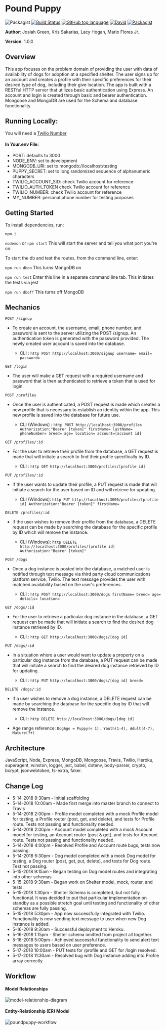 # Pound Puppy

![Packagist](https://img.shields.io/badge/created%20on-May%202018-orange.svg)
[![Build Status](https://travis-ci.org/puppyPound/puppy-pound.svg?branch=master)](https://travis-ci.org/puppyPound/puppy-pound)
[![GitHub top language](https://img.shields.io/badge/Javascript-99.1%25-red.svg)](https://github.com/puppyPound/puppy-pound)
[![David](https://img.shields.io/david/expressjs/express.svg)](https://github.com/puppyPound/puppy-pound)
[![Packagist](https://img.shields.io/packagist/l/doctrine/orm.svg)](https://github.com/puppyPound/puppy-pound)


**Author**: Josiah Green, Kris Sakarias, Lacy Hogan, Mario Flores Jr.

**Version**: 1.0.0

## Overview

This app focuses on the problem domain of providing the user with data of availability of dogs for adoption at a specified shelter. The user signs up for an account and creates a profile with their specific preferences for their desired type of dog, including their give location. The app is built with a RESTful HTTP server that utilizes basic authentication using Express. An account and login is created through basic and bearer authentication. Mongoose and MongoDB are used for the Schema and database functionality. 

## Running Locally:

 You will need a <a href="https://www.twilio.com/">Twilio Number</a>

#### In Your.env File:

 * PORT: defaults to 3000
 * NODE_ENV: set to development
 * MONGODB_URI: set to mongodb://localhost/testing
 * PUPPY_SECRET: set to long randomized sequence of alphanumeric characters
 * TWILIO_ACCOUNT_SID: check Twilio account for reference
 * TWILIO_AUTH_TOKEN check Twilio account for reference
 * TWILIO_NUMBER: check Twilio account for reference
 * MY_NUMBER: personal phone number for testing purposes

## Getting Started

To install dependencies, run:

```npm i```

```nodemon``` or ```npm start``` This will start the server and tell you what port you're on

To start the db and test the routes, from the command line, enter:

```npm run dbon``` This turns MongoDB on

```npm run test``` Enter this line in a separate command line tab. This initiates the tests via jest

```npm run dboff``` This turns off MongoDB

## Mechanics

 ```POST /signup``` 
- To create an account, the username, email, phone number, and password is sent to the server utilizing the POST /signup. An authentication token is generated with the password provided. The newly created user account is saved into the database.

  - CLI :
```http POST http://localhost:3000/signup username= email= password=```

```GET /login```
- The user will make a GET request with a required username and password that is then authenticated to retrieve a token that is used for login.

```POST /profiles```
- Once the user is authenticated, a POST request is made which creates a new profile that is necessary to establish an identity within the app. This new profile is saved into the database for future use.

  - CLI (Windows) :
  ```http POST http://localhost:3000/profiles Authorization:"Bearer [token]" firstName= lastName= phoneNumber= breed= age= location= account=[account id]```

```GET /profiles/:id```
- For the user to retrieve their profile from the database, a GET request is made that will initiate a search to find their profile specifically by ID.

  - CLI :
```http GET http://localhost:3000/profiles/[profile id]```

```PUT /profiles/:id```
- If the user wants to update their profile, a PUT request is made that will initiate a search for the user based on ID and will retrieve for updating.

  - CLI (Windows): 
  ```http PUT http://localhost:3000/profiles/[profile id] Authorization:"Bearer [token]" firstName=```

```DELETE /profiles/:id```
- If the user wishes to remove their profile from the database, a DELETE request can be made by searching the database for the specific profile by ID which will remove the instance.

  - CLI (Windows): ```http DELETE http://localhost:3000/profiles/[profile id] Authorization:"Bearer [token]"```

```POST /dogs```
- Once a dog instance is posted into the database, a matched user is notified through text message via third party cloud communications platform service, Twilio. The text message provides the user with matched availability based on the user's preferences.

  - CLI : 
  ```http POST http://localhost:3000/dogs firstName= breed= age= details= location=```

```GET /dogs/:id```
- For the user to retrieve a particular dog instance in the database, a GET request can be made that will initiate a search to find the desired dog instance retrieved by ID.

  - CLI : 
  ```http GET http://localhost:3000/dogs/[dog id]```

```PUT /dogs/:id```
- In a situation where a user would want to update a property on a particular dog instance from the database, a PUT request can be made that will initiate a search to find the desired dog instance retrieved by ID for updating.

  - CLI : 
  ```http PUT http://localhost:3000/dogs/[dog id] breed=```

```DELETE /dogs/:id```
- If a user wishes to remove a dog instance, a DELETE request can be made by searching the database for the specific dog by ID that will remove the instance.

  - CLI : 
  ```http DELETE http://localhost:3000/dogs/[dog id]```

- Age range reference: 
```DogAge = Puppy(< 1), Youth(1-4), Adult(4-7), Mature(7+)```

## Architecture

JavaScript, Node, Express, MongoDB, Mongoose, Travis, Twilio, Heroku, superagent, winston, logger, jest, babel, dotenv, body-parser, crypto, bcrypt, jsonwebtoken, fs-extra, faker.

## Change Log

 * 5-14-2018 9:30am - Initial scaffolding
 * 5-14-2018 10:00am - Made first merge into master branch to connect to Travis
 * 5-14-2018 2:00pm - Profile model completed with a mock Profile model for testing, a Profile router (post, get, and delete), and tests for Profile route. Tests not passing and functionality needed.
 * 5-14-2018 2:00pm - Account model completed with a mock Account model for testing, an Account router (post & get), and tests for Account route. Tests not passing and functionality needed.
 * 5-14-2018 4:00pm - Resolved Profile and Account route bugs, tests now passing.
 * 5-14-2018 5:30pm - Dog model completed with a mock Dog model for testing, a Dog router (post, get, put, delete), and tests for Dog route. Test not passing.
 * 5-15-2018 9:15am - Began testing on Dog model routes and integrating into other schemas
 * 5-15-2018 9:30am - Began work on Shelter model, mock, router, and tests.
 * 5-15-2018 1:30pm - Shelter Schema is completed, but not fully functional. It was decided to put that particular implementation on standby as a possible stretch goal until testing and functionality of other schemas are fully passing.
 * 5-15-2018 5:30pm - App now successfully integrated with Twilio. Functionality is now sending text message to user when new Dog instance is added.
 * 5-16-2018 9:30am - Successful deployment to Heroku.
 * 5-16-2018 1:15pm - Shelter schema omitted from project all together.
 * 5-16-2018 5:00pm - Achieved successful functionality to send alert text messages to users based on user preference.
 * 5-17-2018 10:00am - PUT tests for /profile and GET for /login resolved.
 * 5-17-2018 11:30am - Resolved bug with Dog instance adding into Profile array correctly.


## Workflow

#### Model Relationships

![model-relationship-diagram](https://user-images.githubusercontent.com/35154014/40151133-fccaa6b2-5932-11e8-9e85-5ae156742c5e.png)

#### Entity-Relationship (ER) Model
![poundpuppy-workflow](https://user-images.githubusercontent.com/35154014/40151134-fce488e8-5932-11e8-998c-c27214970200.png)

